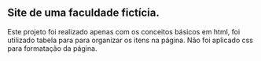 ## Site de uma faculdade fictícia.

Este projeto foi realizado apenas com os conceitos básicos em html, foi utilizado tabela para para organizar os itens na página. Não foi aplicado css para formatação da página.